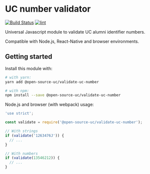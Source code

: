 # UC number validator

[![Build Status][ci-image]][ci-url] [![lint][lint-image]][lint-url]

Universal Javascript module to validate UC alumni identifier numbers.

Compatible with Node.js, React-Native and browser environments.

## Getting started

Install this module with:

```sh
# with yarn:
yarn add @open-source-uc/validate-uc-number

# with npm:
npm install --save @open-source-uc/validate-uc-number
```

Node.js and browser (with webpack) usage:

```js
'use strict';

const validate = require('@open-source-uc/validate-uc-number');

// With strings
if (validate('1263476J')) {
  // ...
}

// With numbers
if (validate(13546212)) {
  // ...
}
```

[ci-image]: https://travis-ci.org/open-source-uc/validate-uc-number-js.svg
[ci-url]: https://travis-ci.org/open-source-uc/validate-uc-number-js
[lint-image]: https://codeclimate.com/github/open-source-uc/validate-uc-number-js/badges/gpa.svg
[lint-url]: https://codeclimate.com/github/open-source-uc/validate-uc-number-js

